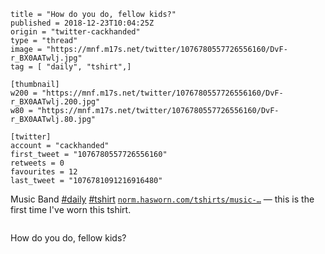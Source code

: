 ```
title = "How do you do, fellow kids?"
published = 2018-12-23T10:04:25Z
origin = "twitter-cackhanded"
type = "thread"
image = "https://mnf.m17s.net/twitter/1076780557726556160/DvF-r_BX0AATwlj.jpg"
tag = [ "daily", "tshirt",]

[thumbnail]
w200 = "https://mnf.m17s.net/twitter/1076780557726556160/DvF-r_BX0AATwlj.200.jpg"
w80 = "https://mnf.m17s.net/twitter/1076780557726556160/DvF-r_BX0AATwlj.80.jpg"

[twitter]
account = "cackhanded"
first_tweet = "1076780557726556160"
retweets = 0
favourites = 12
last_tweet = "1076781091216916480"
```

Music Band [#daily](/tags/daily/) [#tshirt](/tags/tshirt/) [`norm.hasworn.com/tshirts/music-…`](http://norm.hasworn.com/tshirts/music-band) — this is the first time I've worn this tshirt.

<p class='image'><img src='https://mnf.m17s.net/twitter/1076780557726556160/DvF-NMoXgAEUDOR.jpg' alt=''></p>

How do you do, fellow kids?

<p class='image'><img src='https://mnf.m17s.net/twitter/1076780557726556160/DvF-r_BX0AATwlj.jpg' alt=''></p>

